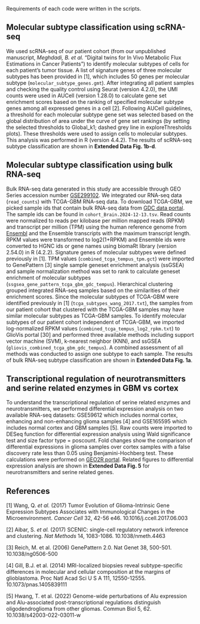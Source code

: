 Requirements of each code were written in the scripts.
## Molecular subtype classification using scRNA-seq
We used scRNA-seq of our patient cohort (from our unpublished manuscript, _Meghdadi, B. et al._ “Digital twins for In Vivo Metabolic Flux Estimations in Cancer Patients”) to identify molecular subtypes of cells for each patient’s tumor tissue. 
A list of signature genes of three molecular subtypes has been provided in [1], which includes 50 genes per molecular subtype (`molecular_subtype_genes.gmt`). 
After integrating all patient samples and checking the quality control using Seurat (version 4.2.0), the UMI counts were used in AUCell (version 1.28.0) to calculate gene set enrichment scores based on the ranking of specified molecular subtype genes among all expressed genes in a cell [2]. 
Following AUCell guidelines, a threshold for each molecular subtype gene set was selected based on the global distribution of area under the curve of gene set rankings (by setting the selected thresholds to Global_k1; dashed grey line in exploreThresholds plots). 
These thresholds were used to assign cells to molecular subtypes. This analysis was performed in R (version 4.4.2).
The results of scRNA-seq subtype classification are shown in **Extended Data Fig. 1b-d**.

## Molecular subtype classification using bulk RNA-seq
Bulk RNA-seq data generated in this study are accessible through GEO Series accession number [GSE299102](https://www.ncbi.nlm.nih.gov/geo/query/acc.cgi?acc=GSE299102). We integrated our RNA-seq data (`read_counts`) with TCGA-GBM RNA-seq data. 
To download TCGA-GBM, we picked sample ids that contain bulk RNA-seq data from [GDC data portal](https://portal.gdc.cancer.gov/). The sample ids can be found in `cohort_Brain.2024-12-13.tsv`. 
Read counts were normalized to reads per kilobase per million mapped reads (RPKM) and transcript per million (TPM) using the human reference genome from [Ensembl](https://ftp.ensembl.org/pub/release-113/gtf/homo_sapiens/Homo_sapiens.GRCh38.113.gtf.gz) and the Ensemble transcripts with the maximum transcript length.
RPKM values were transformed to log2(1+RPKM) and Ensemble ids were converted to HGNC ids or gene names using biomaRt library (version 2.54.0) in R (4.2.2). 
Signature genes of molecular subtypes were defined previously in [1]. 
TPM values (`combined_tcga_tempus_tpm.gct`) were imported to GenePattern [3] single sample geneset enrichment analysis (ssGSEA) and sample normalization method was set to rank to calculate geneset enrichment of molecular subtypes (`ssgsea_gene_pattern_tcga_gbm_gdc_tempus`). 
Hierarchical clustering grouped integrated RNA-seq samples based on the similarities of their enrichment scores. 
Since the molecular subtypes of TCGA-GBM were identified previously in [1] (`tcga_subtypes_wang_2017.txt`), the samples from our patient cohort that clustered with the TCGA-GBM samples may have similar molecular subtypes as TCGA-GBM samples. 
To identify molecular subtypes of our patient cohort independent of TCGA-GBM, we imported log-normalized RPKM values (`combined_tcga_tempus_log2_rpkm.txt`) to GlioVis portal [30] and performed three available methods including support vector machine (SVM), k-nearest neighbor (KNN), and ssGSEA (`gliovis_combined_tcga_gbm_gdc_tempus`). A combined assessment of all methods was conducted to assign one subtype to each sample.
The results of bulk RNA-seq subtype classification are shown in **Extended Data Fig. 1a**.

## Transcriptional regulation of neurotransmitters and serine related enzymes in GBM vs cortex
To understand the transcriptional regulation of serine related enzymes and neurotransmitters, we performed differential expression analysis on two available RNA-seq datasets: GSE59612 which includes normal cortex, enhancing and non-enhancing glioma samples [4] and GSE165595 which includes normal cortex and GBM samples [5]. 
Raw counts were imported to DESeq function for differential expression analysis using Wald significance test and size factor type = poscount. Fold changes show the comparison of differential expressions in glioma samples over cortex samples with a false discovery rate less than 0.05 using Benjamini-Hochberg test. 
These calculations were performed on [GEO2R portal](https://www.ncbi.nlm.nih.gov/geo/geo2r/).
Related figures to differential expression analysis are shown in **Extended Data Fig. 5** for neurotransmitters and serine related genes.

## References
[1] Wang, Q. _et al._ (2017) Tumor Evolution of Glioma-Intrinsic Gene Expression Subtypes Associates with Immunological Changes in the Microenvironment. _Cancer Cell_ 32, 42-56 e46. 10.1016/j.ccell.2017.06.003

[2] Aibar, S. _et al._ (2017) SCENIC: single-cell regulatory network inference and clustering. _Nat Methods_ 14, 1083-1086. 10.1038/nmeth.4463

[3] Reich, M. et al. (2006) GenePattern 2.0. Nat Genet 38, 500-501. 10.1038/ng0506-500

[4] Gill, B.J. et al. (2014) MRI-localized biopsies reveal subtype-specific differences in molecular and cellular composition at the margins of glioblastoma. Proc Natl Acad Sci U S A 111, 12550-12555. 10.1073/pnas.1405839111

[5] Hwang, T. et al. (2022) Genome-wide perturbations of Alu expression and Alu-associated post-transcriptional regulations distinguish oligodendroglioma from other gliomas. Commun Biol 5, 62. 10.1038/s42003-022-03011-w
